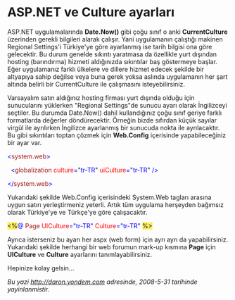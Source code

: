 # ASP.NET ve Culture ayarları 

ASP.NET uygulamalarında **Date.Now()** gibi çoğu sınıf o anki
**CurrentCulture** üzerinden gerekli bilgileri alarak çalışır. Yani
uygulamanın çalıştığı makinen Regional Settings'i Türkiye'ye göre
ayarlanmış ise tarih bilgisi ona göre gelecektir. Bu durum genelde
sıkıntı yaratmasa da özellikle yurt dışından hosting (barındırma)
hizmeti aldığınızda sıkıntılar baş göstermeye başlar. Eğer uygulamanız
farklı ülkelere ve dillere hizmet edecek şekilde bir altyapıya sahip
değilse veya buna gerek yoksa aslında uygulamanın her şart altında
belirli bir CurrentCulture ile çalışmasını isteyebilirsiniz.

Varsayalım satın aldığınız hosting firması yurt dışında olduğu için
sunucularını yüklerken "Regional Settings"de sunucu ayarı olarak
İngilizceyi seçtiler. Bu durumda Date.Now() dahil kullandığınız çoğu
sınıf geriye farklı formatlarda değerler döndürecektir. Örneğin bizde
sıfırdan küçük sayılar virgül ile ayrılırken İngilizce ayarlanmış bir
sunucuda nokta ile ayrılacaktır. Bu gibi sıkıntıları toptan çözmek için
**Web.Config** içerisinde yapabileceğiniz bir ayar var.

<span style="color: blue;">\<</span><span
style="color: #a31515;">system.web</span><span
style="color: blue;">\></span>

<span style="color: blue;">  \<</span><span
style="color: #a31515;">globalization</span><span style="color: blue;">
</span><span style="color: red;">culture</span><span
style="color: blue;">=</span>"<span
style="color: blue;">tr-TR</span>"<span style="color: blue;">
</span><span style="color: red;">uiCulture</span><span
style="color: blue;">=</span>"<span
style="color: blue;">tr-TR</span>"<span style="color: blue;"> /\></span>

<span style="color: blue;">\</</span><span
style="color: #a31515;">system.web</span><span
style="color: blue;">\></span>

Yukarıdaki şekilde Web.Config içerisindeki System.Web tagları arasına
uygun satırı yerleştirmeniz yeterli. Artık tüm uygulama herşeyden
bağımsız olarak Türkiye'ye ve Türkçe'ye göre çalışacaktır.

<span style="background: #ffee62;">\<%</span><span
style="color: blue;">@</span> <span style="color: #a31515;">Page</span>
<span style="color: red;">UICulture</span><span
style="color: blue;">="tr-TR"</span> <span
style="color: red;">Culture</span><span
style="color: blue;">="tr-TR"</span> <span
style="background: #ffee62;">%\></span>

Ayrıca isterseniz bu ayarı her aspx (web form) için ayrı ayrı da
yapabilirsiniz. Yukarıdaki şekilde herhangi bir web forumun mark-up
kısmına **Page** için **UICulture** ve **Culture** ayarlarını
tanımlayabilirsiniz.

Hepinize kolay gelsin...


*Bu yazi http://daron.yondem.com adresinde, 2008-5-31 tarihinde yayinlanmistir.*